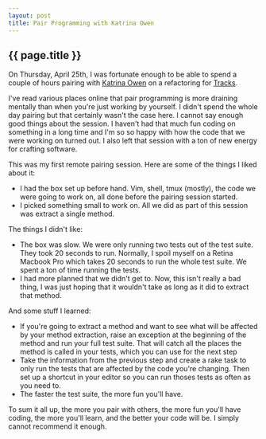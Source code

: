 ```yaml
---
layout: post
title: Pair Programming with Katrina Owen
---
```

## {{ page.title }}

On Thursday, April 25th, I was fortunate enough to be able to spend a
couple of hours pairing with [Katrina Owen](http://github.com/kytrinyx)
on a refactoring for [Tracks](http://getontracks.org).

I've read various places online that pair programming is more draining
mentally than when you're just working by yourself. I didn't spend the
whole day pairing but that certainly wasn't the case here. I cannot say
enough good things about the session. I haven't had that much fun coding
on something in a long time and I'm so so happy with how the code that
we were working on turned out. I also left that session with a ton of
new energy for crafting software.

This was my first remote pairing session. Here are some of the things I
liked about it:

 - I had the box set up before hand. Vim, shell, tmux (mostly), the code
   we were going to work on, all done before the pairing session
   started.
 - I picked something small to work on. All we did as part of this
   session was extract a single method.

The things I didn't like:

 - The box was slow. We were only running two tests out of the test
   suite. They took 20 seconds to run. Normally, I spoil myself on a
   Retina Macbook Pro which takes 20 seconds to run the whole test
   suite. We spent a ton of time running the tests.
 - I had more planned that we didn't get to. Now, this isn't really a
   bad thing, I was just hoping that it wouldn't take as long as it did
   to extract that method.

And some stuff I learned:

 - If you're going to extract a method and want to see what will be
   affected by your method extraction, raise an exception at the
   beginning of the method and run your full test suite. That will catch
   all the places the method is called in your tests, which you can use
   for the next step
 - Take the information from the previous step and create a rake task to
   only run the tests that are affected by the code you're changing.
   Then set up a shortcut in your editor so you can run thoses tests as
   often as you need to.
 - The faster the test suite, the more fun you'll have.

To sum it all up, the more you pair with others, the more fun you'll
have coding, the more you'll learn, and the better your code will be. I
simply cannot recommend it enough.

